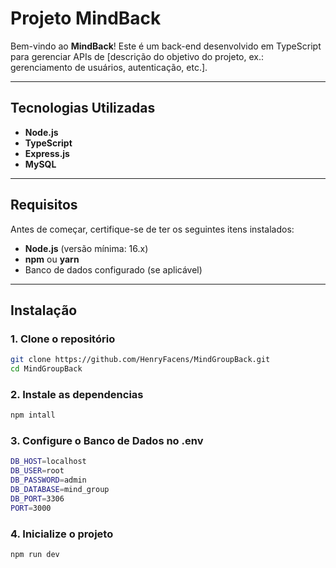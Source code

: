# Projeto MindBack

Bem-vindo ao **MindBack**! Este é um back-end desenvolvido em TypeScript para gerenciar APIs de [descrição do objetivo do projeto, ex.: gerenciamento de usuários, autenticação, etc.].

---

## Tecnologias Utilizadas

- **Node.js**
- **TypeScript**
- **Express.js**
- **MySQL**

---

## Requisitos

Antes de começar, certifique-se de ter os seguintes itens instalados:

- **Node.js** (versão mínima: 16.x)
- **npm** ou **yarn**
- Banco de dados configurado (se aplicável)

---

## Instalação

### 1. Clone o repositório

```bash
git clone https://github.com/HenryFacens/MindGroupBack.git
cd MindGroupBack
```

### 2. Instale as dependencias
```bash
npm intall
```

### 3. Configure o Banco de Dados no .env
```bash
DB_HOST=localhost
DB_USER=root
DB_PASSWORD=admin
DB_DATABASE=mind_group
DB_PORT=3306
PORT=3000
```

### 4. Inicialize o projeto
```bash
npm run dev
```
